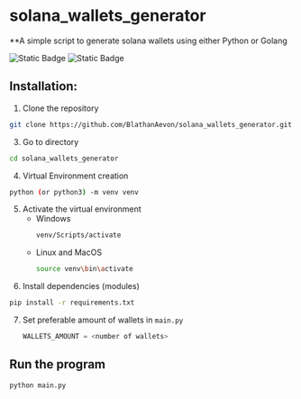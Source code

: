 # solana_wallets_generator


**A simple script to generate solana wallets using either Python or Golang

![Static Badge](https://img.shields.io/badge/Language-python-blue) ![Static Badge](https://img.shields.io/badge/Language-go-blue)

## Installation:

1. Clone the repository
```bash
git clone https://github.com/BlathanAevon/solana_wallets_generator.git
```

3. Go to directory
```bash
cd solana_wallets_generator
```
4. Virtual Environment creation
```bash
python (or python3) -m venv venv
```
5. Activate the virtual environment
    - Windows
      ```bash
      venv/Scripts/activate
      ```
    - Linux and MacOS
      ```bash
      source venv\bin\activate
      ```
6. Install dependencies (modules)
```bash
pip install -r requirements.txt
```

7. Set preferable amount of wallets in `main.py`
   ```python
   WALLETS_AMOUNT = <number of wallets>
   ```

## Run the program
```bash
python main.py
```
